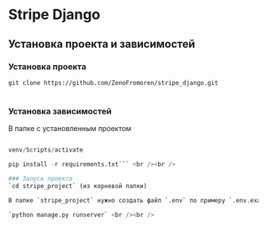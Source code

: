 # Stripe Django

## Установка проекта и зависимостей

### Установка проекта
`git clone https://github.com/ZenoFromoren/stripe_django.git` <br /><br />

### Установка зависимостей
В папке с установленным проектом

```python -m venv venv

venv/Scripts/activate

pip install -r requirements.txt``` <br /><br />

### Запуск проекта
`cd stripe_project` (из корневой папки)

В папке `stripe_project` нужно создать файл `.env` по примеру `.env.example`

`python manage.py runserver` <br /><br />
